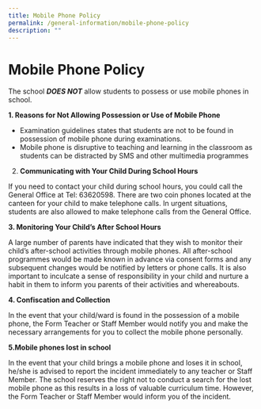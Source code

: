 ```yaml
---
title: Mobile Phone Policy
permalink: /general-information/mobile-phone-policy
description: ""
---
```

# Mobile Phone Policy

The school ***DOES NOT*** allow students to possess or use mobile phones in school.

**1. Reasons for Not Allowing Possession or Use of Mobile Phone**
* Examination guidelines states that students are not to be found in possession of mobile phone during examinations.
* Mobile phone is disruptive to teaching and learning in the classroom as students can be distracted by SMS and other multimedia programmes

2. **Communicating with Your Child During School Hours**

 If you need to contact your child during school hours, you could call the General Office at Tel: 63620598. There are two coin phones located at the canteen for your child to make telephone calls. In urgent situations, students are also allowed to make telephone calls from the General Office.

**3. Monitoring Your Child’s After School Hours**

A large number of parents have indicated that they wish to monitor their child’s after-school activities through mobile phones. All after-school programmes would be made known in advance via consent forms and any subsequent changes would be notified by letters or phone calls. It is also important to inculcate a sense of responsibility in your child and nurture a habit in them to inform you parents of their activities and whereabouts.

**4. Confiscation and Collection**

In the event that your child/ward is found in the possession of a mobile phone, the Form Teacher or Staff Member would notify you and make the necessary arrangements for you to collect the mobile phone personally.

**5.Mobile phones lost in school**

In the event that your child brings a mobile phone and loses it in school, he/she is advised to report the incident immediately to any teacher or Staff Member. The school reserves the right not to conduct a search for the lost mobile phone as this results in a loss of valuable curriculum time. However, the Form Teacher or Staff Member would inform you of the incident.


